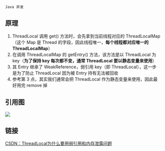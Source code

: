 `Java 并发`

## 原理

1. ThreadLocal 调用 get() 方法时，会先拿到当前线程对应的 ThreadLocalMap（这个 Map 是 Thread 的字段，因此线程唯一，**每个线程都对应唯一的 ThreadLocalMap**）
2. 在调用 ThreadLocalMap 的 getEntry() 方法，该方法是以 ThreadLocal 为 key（**为了保持 key 每次都不变，通常 ThreadLocal 要以静态变量来使用**）
3. 其 Entry 继承了 WeakReference，弱引用 key（即 ThreadLocal），这一步是为了防止 ThreadLocal 因为被 Entry 持有无法被回收
4. 参考第 3 点，其实我们通常会把 ThreadLocal 作为静态变量来使用，因此最好用完 remove 掉

## 引用图

![](../assets/ThreadLocal引用.png)

## 链接

[CSDN：ThreadLocal为什么要用弱引用和内存泄露问题](https://blog.csdn.net/tmr1016/article/details/100141446)

